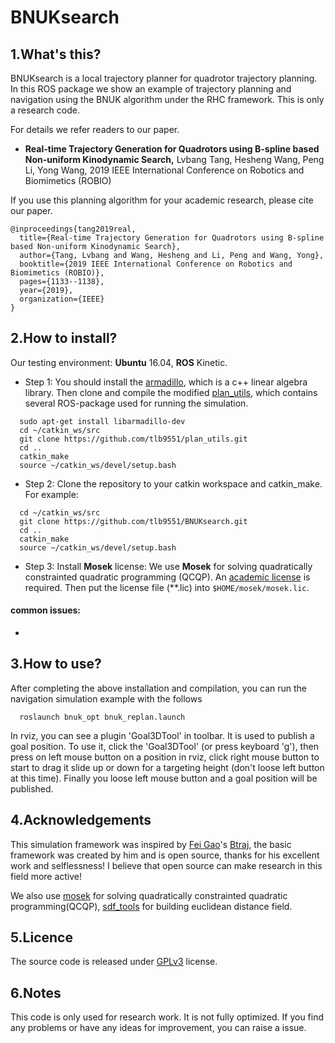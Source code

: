 # BNUKsearch
## 1.What's this?

BNUKsearch is a local trajectory planner for quadrotor trajectory planning. In this ROS package we show an example of trajectory planning and navigation using the BNUK algorithm under the RHC framework. This is only a research code.

For details we refer readers to our paper.

* **Real-time Trajectory Generation for Quadrotors using B-spline based Non-uniform Kinodynamic Search,** Lvbang Tang, Hesheng Wang, Peng Li, Yong Wang, 2019 IEEE International Conference on Robotics and Biomimetics (ROBIO)

If you use this planning algorithm for your academic research, please cite our paper.
```
@inproceedings{tang2019real,
  title={Real-time Trajectory Generation for Quadrotors using B-spline based Non-uniform Kinodynamic Search},
  author={Tang, Lvbang and Wang, Hesheng and Li, Peng and Wang, Yong},
  booktitle={2019 IEEE International Conference on Robotics and Biomimetics (ROBIO)},
  pages={1133--1138},
  year={2019},
  organization={IEEE}
}
```
## 2.How to install?

Our testing environment: **Ubuntu** 16.04, **ROS** Kinetic.

- Step 1: You should install the [armadillo](http://arma.sourceforge.net/), which is a c++ linear algebra library. Then clone and compile the modified [plan_utils](https://github.com/tlb9551/plan_utils), which contains several ROS-package used for running the simulation.
```
  sudo apt-get install libarmadillo-dev
  cd ~/catkin_ws/src
  git clone https://github.com/tlb9551/plan_utils.git
  cd ..
  catkin_make
  source ~/catkin_ws/devel/setup.bash
```

- Step 2: Clone the repository to your catkin workspace and catkin_make. For example:
```
  cd ~/catkin_ws/src
  git clone https://github.com/tlb9551/BNUKsearch.git
  cd ..
  catkin_make
  source ~/catkin_ws/devel/setup.bash
```

- Step 3: Install **Mosek** license: We use **Mosek** for solving quadratically constrainted quadratic programming (QCQP). An [academic license](https://www.mosek.com/products/academic-licenses/) is required. Then put the license file (**.lic) into ```$HOME/mosek/mosek.lic```.

#### common issues:

- 

## 3.How to use?
After completing the above installation and compilation, you can run the navigation simulation example with the follows
```
  roslaunch bnuk_opt bnuk_replan.launch
```
In rviz, you can see a plugin 'Goal3DTool' in toolbar. It is used to publish a goal position. To use it, click the 'Goal3DTool' (or press keyboard 'g'), then press on left mouse button on a position in rviz, click right mouse button to start to drag it slide up or down for a targeting height (don't loose left button at this time). Finally you loose left mouse button and a goal position will be published.

## 4.Acknowledgements
This simulation framework was inspired by [Fei Gao](https://ustfei.com/)'s [Btraj](https://github.com/HKUST-Aerial-Robotics/Btraj), the basic framework was created by him and is open source, thanks for his excellent work and selflessness! I believe that open source can make research in this field more active!

We also use [mosek](https://www.mosek.com/) for solving quadratically constrainted quadratic programming(QCQP), [sdf_tools](https://github.com/UM-ARM-Lab/sdf_tools) for building euclidean distance field.

## 5.Licence
The source code is released under [GPLv3](http://www.gnu.org/licenses/) license.

## 6.Notes
This code is only used for research work. It is not fully optimized. If you find any problems or have any ideas for improvement, you can raise a issue.
